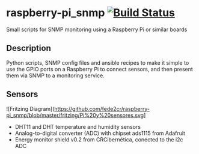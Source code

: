 # raspberry-pi_snmp [![Build Status](https://travis-ci.org/fede2cr/raspberry-pi_snmp.svg?branch=master)](https://travis-ci.org/fede2cr/raspberry-pi_snmp)
Small scripts for SNMP monitoring using a Raspberry Pi or similar boards

## Description
Python scripts, SNMP config files and ansible recipes to make it simple to use the GPIO ports on a Raspberry Pi to connect sensors, and then present them via SNMP to a monitoring service.

## Sensors
![Fritzing Diagram](https://github.com/fede2cr/raspberry-pi_snmp/blob/master/fritzing/Pi%20y%20sensores.svg]
- DHT11 and DHT temperature and humidity sensors
- Analog-to-digital converter (ADC) with chipset ads1115 from Adafruit
- Energy monitor shield v0.2 from CRCibernética, conected to the i2c ADC
